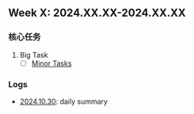 ## Week X: 2024.XX.XX-2024.XX.XX

### 核心任务

1. Big Task
   - [ ] [Minor Tasks](task_link)

### Logs

- [2024.10.30](journal_link): daily summary